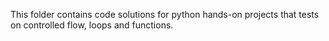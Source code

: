 This folder contains code solutions for python hands-on projects that tests on controlled flow, loops and functions.
